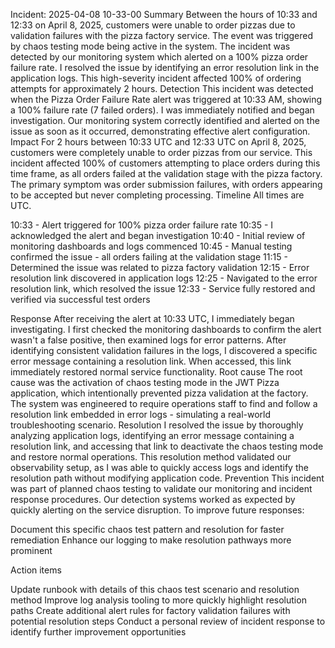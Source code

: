 Incident: 2025-04-08 10-33-00
Summary
Between the hours of 10:33 and 12:33 on April 8, 2025, customers were unable to order pizzas due to validation failures with the pizza factory service. The event was triggered by chaos testing mode being active in the system. The incident was detected by our monitoring system which alerted on a 100% pizza order failure rate. I resolved the issue by identifying an error resolution link in the application logs. This high-severity incident affected 100% of ordering attempts for approximately 2 hours.
Detection
This incident was detected when the Pizza Order Failure Rate alert was triggered at 10:33 AM, showing a 100% failure rate (7 failed orders). I was immediately notified and began investigation.
Our monitoring system correctly identified and alerted on the issue as soon as it occurred, demonstrating effective alert configuration.
Impact
For 2 hours between 10:33 UTC and 12:33 UTC on April 8, 2025, customers were completely unable to order pizzas from our service.
This incident affected 100% of customers attempting to place orders during this time frame, as all orders failed at the validation stage with the pizza factory.
The primary symptom was order submission failures, with orders appearing to be accepted but never completing processing.
Timeline
All times are UTC.

10:33 - Alert triggered for 100% pizza order failure rate
10:35 - I acknowledged the alert and began investigation
10:40 - Initial review of monitoring dashboards and logs commenced
10:45 - Manual testing confirmed the issue - all orders failing at the validation stage
11:15 - Determined the issue was related to pizza factory validation
12:15 - Error resolution link discovered in application logs
12:25 - Navigated to the error resolution link, which resolved the issue
12:33 - Service fully restored and verified via successful test orders

Response
After receiving the alert at 10:33 UTC, I immediately began investigating. I first checked the monitoring dashboards to confirm the alert wasn't a false positive, then examined logs for error patterns.
After identifying consistent validation failures in the logs, I discovered a specific error message containing a resolution link. When accessed, this link immediately restored normal service functionality.
Root cause
The root cause was the activation of chaos testing mode in the JWT Pizza application, which intentionally prevented pizza validation at the factory. The system was engineered to require operations staff to find and follow a resolution link embedded in error logs - simulating a real-world troubleshooting scenario.
Resolution
I resolved the issue by thoroughly analyzing application logs, identifying an error message containing a resolution link, and accessing that link to deactivate the chaos testing mode and restore normal operations.
This resolution method validated our observability setup, as I was able to quickly access logs and identify the resolution path without modifying application code.
Prevention
This incident was part of planned chaos testing to validate our monitoring and incident response procedures. Our detection systems worked as expected by quickly alerting on the service disruption.
To improve future responses:

Document this specific chaos test pattern and resolution for faster remediation
Enhance our logging to make resolution pathways more prominent

Action items

Update runbook with details of this chaos test scenario and resolution method
Improve log analysis tooling to more quickly highlight resolution paths
Create additional alert rules for factory validation failures with potential resolution steps
Conduct a personal review of incident response to identify further improvement opportunities